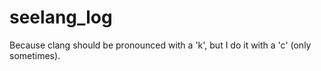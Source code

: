 # seelang_log

Because clang should be pronounced with a 'k', but I do it with a 'c' (only sometimes).
